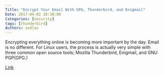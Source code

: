 ```yaml
---
Title: "Encrypt Your Email With GPG, Thunderbird, and Enigmail"
Date: 2017-04-02 18:38:06
Categories: [security]
tags: [thunderbird]
Authors: sedlav
---
```


Encrypting everything online is becoming more important by the day. Email is no different. For Linux users, the process is actually very simple with three common open source tools; Mozilla Thunderbird, Enigmail, and GNU PGP(GPG.)

[Link](https://linuxconfig.org/encrypt-your-email-with-gpg-thunderbird-and-enigmail)
